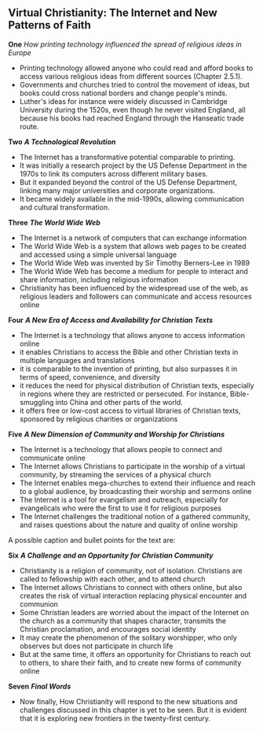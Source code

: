 ## Virtual Christianity: The Internet and New Patterns of Faith

**One** _How printing technology influenced the spread of religious ideas in Europe_

- Printing technology allowed anyone who could read and afford books to access various religious ideas from different sources (Chapter 2.5.1).
- Governments and churches tried to control the movement of ideas, but books could cross national borders and change people's minds.
- Luther's ideas for instance were widely discussed in Cambridge University during the 1520s, even though he never visited England, all because his books had reached England through the Hanseatic trade route.

**Two** **_A Technological Revolution_**

- The Internet has a transformative potential comparable to printing.
- It was initially a research project by the US Defense Department in the 1970s to link its computers across different military bases.
- But it expanded beyond the control of the US Defense Department, linking many major universities and corporate organizations.
- It became widely available in the mid-1990s, allowing communication and cultural transformation.

**Three** **_The World Wide Web_**

- The Internet is a network of computers that can exchange information
- The World Wide Web is a system that allows web pages to be created and accessed using a simple universal language
- The World Wide Web was invented by Sir Timothy Berners-Lee in 1989
- The World Wide Web has become a medium for people to interact and share information, including religious information
- Christianity has been influenced by the widespread use of the web, as religious leaders and followers can communicate and access resources online

**Four** **_A New Era of Access and Availability for Christian Texts_**

- The Internet is a technology that allows anyone to access information online
- it enables Christians to access the Bible and other Christian texts in multiple languages and translations
- it is comparable to the invention of printing, but also surpasses it in terms of speed, convenience, and diversity
- it reduces the need for physical distribution of Christian texts, especially in regions where they are restricted or persecuted. For instance, Bible-smuggling into China and other parts of the world.
- it offers free or low-cost access to virtual libraries of Christian texts, sponsored by religious charities or organizations

**Five** **_A New Dimension of Community and Worship for Christians_**

- The Internet is a technology that allows people to connect and communicate online
- The Internet allows Christians to participate in the worship of a virtual community, by streaming the services of a physical church
- The Internet enables mega-churches to extend their influence and reach to a global audience, by broadcasting their worship and sermons online
- The Internet is a tool for evangelism and outreach, especially for evangelicals who were the first to use it for religious purposes
- The Internet challenges the traditional notion of a gathered community, and raises questions about the nature and quality of online worship

A possible caption and bullet points for the text are:

**Six** **_A Challenge and an Opportunity for Christian Community_**

- Christianity is a religion of community, not of isolation. Christians are called to fellowship with each other, and to attend church
- The Internet allows Christians to connect with others online, but also creates the risk of virtual interaction replacing physical encounter and communion
- Some Christian leaders are worried about the impact of the Internet on the church as a community that shapes character, transmits the Christian proclamation, and encourages social identity
- It may create the phenomenon of the solitary worshipper, who only observes but does not participate in church life
- But at the same time, it offers an opportunity for Christians to reach out to others, to share their faith, and to create new forms of community online

**Seven** **_Final Words_**

- Now finally, How Christianity will respond to the new situations and challenges discussed in this chapter is yet to be seen. But it is evident that it is exploring new frontiers in the twenty-first century.

